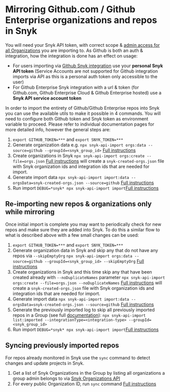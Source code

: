 # Mirroring Github.com / Github Enterprise organizations and repos in Snyk

You will need your Snyk API token, with correct scope & [admin access for all Organizations](https://snyk.docs.apiary.io/#reference/import-projects/import/import-targets) you are importing to. As Github is both an auth & integration, how the integration is done has an effect on usage:
  - For users importing via [Github Snyk integration](https://docs.snyk.io/integrations/git-repository-scm-integrations/github-integration#setting-up-a-github-integration) use your **personal Snyk API token** (Service Accounts are not supported for Github integration imports via API as this is a personal auth token only accessible to the user)
  - For Github Enterprise Snyk integration with a url & token (for Github.com, Github Enterprise Cloud & Github Enterprise hosted) use a **Snyk API service account token**

In order to import the entirety of Github/Github Enterprise repos into Snyk you can use the available utils to make it possible in 4 commands.
You will need to configure both Github token and Snyk token as environment variable to proceed.
Please refer to individual documentation pages for more detailed info, however the general steps are:

1. `export GITHUB_TOKEN=***` and `export SNYK_TOKEN=***`
2. Generate organization data e.g. `npx snyk-api-import orgs:data --source=github --groupId=<snyk_group_id>` [Full instructions](./orgs.md)
3. Create organizations in Snyk `npx snyk-api-import orgs:create --file=orgs.json` [Full instructions](./orgs.md) will create a `snyk-created-orgs.json` file with Snyk organization ids and integration ids that are needed for import.
4. Generate import data `npx snyk-api-import import:data --orgsData=snyk-created-orgs.json --source=github` [Full instructions](./import-data.md)
5. Run import `DEBUG=*snyk* npx snyk-api-import import`[Full instructions](./import.md)

## Re-importing new repos & organizations only while mirroring
Once initial import is complete you may want to periodically check for new repos and make sure they are added into Snyk. To do this a similar flow to what is described above with a few small changes can be used:
1. `export GITHUB_TOKEN=***` and `export SNYK_TOKEN=***`
2. Generate organization data in Snyk and skip any that do not have any repos via `--skipEmptyOrg` `npx snyk-api-import orgs:data --source=github --groupId=<snyk_group_id> --skipEmptyOrg` [Full instructions](./orgs.md)
3. Create organizations in Snyk and this time skip any that have been created already with `--noDuplicateNames` parameter `npx snyk-api-import orgs:create --file=orgs.json --noDuplicateNames` [Full instructions](./orgs.md) will create a `snyk-created-orgs.json` file with Snyk organization ids and integration ids that are needed for import.
4. Generate import data `npx snyk-api-import import:data --orgsData=snyk-created-orgs.json --source=github` [Full instructions](./import-data.md)
5. Generate the previously imported log to skip all previously imported repos in a Group (see full [documentation](./import.md#to-skip-all-previously-imported-targets)):
`npx snyk-api-import list:imported --integrationType=<integration-type> --groupId=<snyk_group_id>`
6. Run import `DEBUG=*snyk* npx snyk-api-import import`[Full instructions](./import.md)

## Syncing previously imported repos
For repos already monitored in Snyk use the `sync` command to detect changes and update projects in Snyk.
1. Get a list of Snyk Organizations in the Group by listing all organizations a group admin belongs to via [Snyk Organizations API](https://snyk.docs.apiary.io/#reference/groups/list-all-organizations-in-a-group/list-all-organizations-in-a-group)
2. For every public Organization ID, run `sync` command [Full instructions](./sync.md)
